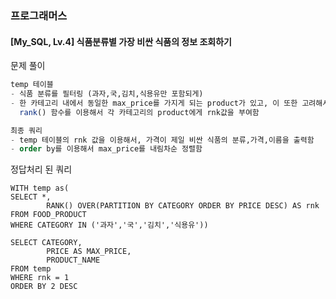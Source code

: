 ### 프로그래머스
#### [My_SQL, Lv.4] 식품분류별 가장 비싼 식품의 정보 조회하기
문제 풀이
```sql
temp 테이블 
- 식품 분류를 필터링 (과자,국,김치,식용유만 포함되게)
- 한 카테고리 내에서 동일한 max_price를 가지게 되는 product가 있고, 이 또한 고려해서 모두 출력해야 한다는 상황을 고려하여 
  rank() 함수를 이용해서 각 카테고리의 product에게 rnk값을 부여함  

최종 쿼리
- temp 테이블의 rnk 값을 이용해서, 가격이 제일 비싼 식품의 분류,가격,이름을 출력함
- order by를 이용해서 max_price를 내림차순 정렬함 
```
정답처리 된 쿼리
```mysql
WITH temp as(
SELECT *,
        RANK() OVER(PARTITION BY CATEGORY ORDER BY PRICE DESC) AS rnk
FROM FOOD_PRODUCT
WHERE CATEGORY IN ('과자','국','김치','식용유'))

SELECT CATEGORY,
        PRICE AS MAX_PRICE,
        PRODUCT_NAME
FROM temp
WHERE rnk = 1 
ORDER BY 2 DESC

```
